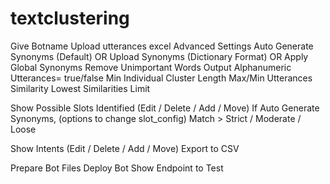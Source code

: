 # textclustering

Give Botname
Upload utterances excel
Advanced Settings
	Auto Generate Synonyms (Default) OR Upload Synonyms (Dictionary Format) OR Apply Global Synonyms
	Remove Unimportant Words
	Output Alphanumeric Utterances= true/false
	Min Individual Cluster Length
	Max/Min Utterances Similarity
	Lowest Similarities Limit

Show Possible Slots Identified (Edit / Delete / Add / Move)
	If Auto Generate Synonyms, (options to change slot_config)
		Match > Strict / Moderate / Loose
	
Show Intents (Edit / Delete / Add / Move)
	Export to CSV

Prepare Bot Files
Deploy Bot
Show Endpoint to Test